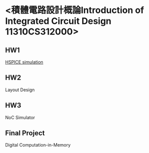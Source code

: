 # <積體電路設計概論Introduction of Integrated Circuit Design 11310CS312000>  

## HW1 
[HSPICE simulation](HW1/2024Fall_CS3120_VLSI_HW1_20241002_0016.pdf)

## HW2
Layout Design  

## HW3
NoC Simulator  

## Final Project
Digital Computation-in-Memory
